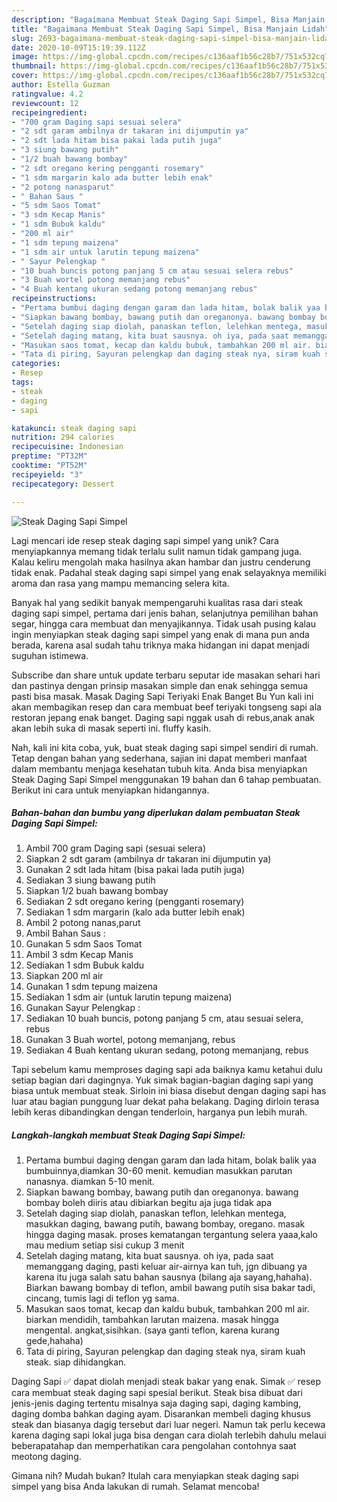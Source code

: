 ```yaml
---
description: "Bagaimana Membuat Steak Daging Sapi Simpel, Bisa Manjain Lidah"
title: "Bagaimana Membuat Steak Daging Sapi Simpel, Bisa Manjain Lidah"
slug: 2693-bagaimana-membuat-steak-daging-sapi-simpel-bisa-manjain-lidah
date: 2020-10-09T15:19:39.112Z
image: https://img-global.cpcdn.com/recipes/c136aaf1b56c28b7/751x532cq70/steak-daging-sapi-simpel-foto-resep-utama.jpg
thumbnail: https://img-global.cpcdn.com/recipes/c136aaf1b56c28b7/751x532cq70/steak-daging-sapi-simpel-foto-resep-utama.jpg
cover: https://img-global.cpcdn.com/recipes/c136aaf1b56c28b7/751x532cq70/steak-daging-sapi-simpel-foto-resep-utama.jpg
author: Estella Guzman
ratingvalue: 4.2
reviewcount: 12
recipeingredient:
- "700 gram Daging sapi sesuai selera"
- "2 sdt garam ambilnya dr takaran ini dijumputin ya"
- "2 sdt lada hitam bisa pakai lada putih juga"
- "3 siung bawang putih"
- "1/2 buah bawang bombay"
- "2 sdt oregano kering pengganti rosemary"
- "1 sdm margarin kalo ada butter lebih enak"
- "2 potong nanasparut"
- " Bahan Saus "
- "5 sdm Saos Tomat"
- "3 sdm Kecap Manis"
- "1 sdm Bubuk kaldu"
- "200 ml air"
- "1 sdm tepung maizena"
- "1 sdm air untuk larutin tepung maizena"
- " Sayur Pelengkap "
- "10 buah buncis potong panjang 5 cm atau sesuai selera rebus"
- "3 Buah wortel potong memanjang rebus"
- "4 Buah kentang ukuran sedang potong memanjang rebus"
recipeinstructions:
- "Pertama bumbui daging dengan garam dan lada hitam, bolak balik yaa bumbuinnya,diamkan 30-60 menit. kemudian masukkan parutan nanasnya. diamkan 5-10 menit."
- "Siapkan bawang bombay, bawang putih dan oreganonya. bawang bombay boleh diiris atau dibiarkan begitu aja juga tidak apa"
- "Setelah daging siap diolah, panaskan teflon, lelehkan mentega, masukkan daging, bawang putih, bawang bombay, oregano. masak hingga daging masak. proses kematangan tergantung selera yaaa,kalo mau medium setiap sisi cukup 3 menit"
- "Setelah daging matang, kita buat sausnya. oh iya, pada saat memanggang daging, pasti keluar air-airnya kan tuh, jgn dibuang ya karena itu juga salah satu bahan sausnya (bilang aja sayang,hahaha). Biarkan bawang bombay di teflon, ambil bawang putih sisa bakar tadi, cincang, tumis lagi di teflon yg sama."
- "Masukan saos tomat, kecap dan kaldu bubuk, tambahkan 200 ml air. biarkan mendidih, tambahkan larutan maizena. masak hingga mengental. angkat,sisihkan. (saya ganti teflon, karena kurang gede,hahaha)"
- "Tata di piring, Sayuran pelengkap dan daging steak nya, siram kuah steak. siap dihidangkan."
categories:
- Resep
tags:
- steak
- daging
- sapi

katakunci: steak daging sapi 
nutrition: 294 calories
recipecuisine: Indonesian
preptime: "PT32M"
cooktime: "PT52M"
recipeyield: "3"
recipecategory: Dessert

---
```



![Steak Daging Sapi Simpel](https://img-global.cpcdn.com/recipes/c136aaf1b56c28b7/751x532cq70/steak-daging-sapi-simpel-foto-resep-utama.jpg)

Lagi mencari ide resep steak daging sapi simpel yang unik? Cara menyiapkannya memang tidak terlalu sulit namun tidak gampang juga. Kalau keliru mengolah maka hasilnya akan hambar dan justru cenderung tidak enak. Padahal steak daging sapi simpel yang enak selayaknya memiliki aroma dan rasa yang mampu memancing selera kita.

Banyak hal yang sedikit banyak mempengaruhi kualitas rasa dari steak daging sapi simpel, pertama dari jenis bahan, selanjutnya pemilihan bahan segar, hingga cara membuat dan menyajikannya. Tidak usah pusing kalau ingin menyiapkan steak daging sapi simpel yang enak di mana pun anda berada, karena asal sudah tahu triknya maka hidangan ini dapat menjadi suguhan istimewa.

Subscribe dan share untuk update terbaru seputar ide masakan sehari hari dan pastinya dengan prinsip masakan simple dan enak sehingga semua pasti bisa masak. Masak Daging Sapi Teriyaki Enak Banget Bu Yun kali ini akan membagikan resep dan cara membuat beef teriyaki tongseng sapi ala restoran jepang enak banget. Daging sapi nggak usah di rebus,anak anak akan lebih suka di masak seperti ini. fluffy kasih.


Nah, kali ini kita coba, yuk, buat steak daging sapi simpel sendiri di rumah. Tetap dengan bahan yang sederhana, sajian ini dapat memberi manfaat dalam membantu menjaga kesehatan tubuh kita. Anda bisa menyiapkan Steak Daging Sapi Simpel menggunakan 19 bahan dan 6 tahap pembuatan. Berikut ini cara untuk menyiapkan hidangannya.

<!--inarticleads1-->

##### Bahan-bahan dan bumbu yang diperlukan dalam pembuatan Steak Daging Sapi Simpel:

1. Ambil 700 gram Daging sapi (sesuai selera)
1. Siapkan 2 sdt garam (ambilnya dr takaran ini dijumputin ya)
1. Gunakan 2 sdt lada hitam (bisa pakai lada putih juga)
1. Sediakan 3 siung bawang putih
1. Siapkan 1/2 buah bawang bombay
1. Sediakan 2 sdt oregano kering (pengganti rosemary)
1. Sediakan 1 sdm margarin (kalo ada butter lebih enak)
1. Ambil 2 potong nanas,parut
1. Ambil  Bahan Saus :
1. Gunakan 5 sdm Saos Tomat
1. Ambil 3 sdm Kecap Manis
1. Sediakan 1 sdm Bubuk kaldu
1. Siapkan 200 ml air
1. Gunakan 1 sdm tepung maizena
1. Sediakan 1 sdm air (untuk larutin tepung maizena)
1. Gunakan  Sayur Pelengkap :
1. Sediakan 10 buah buncis, potong panjang 5 cm, atau sesuai selera, rebus
1. Gunakan 3 Buah wortel, potong memanjang, rebus
1. Sediakan 4 Buah kentang ukuran sedang, potong memanjang, rebus


Tapi sebelum kamu memproses daging sapi ada baiknya kamu ketahui dulu setiap bagian dari dagingnya. Yuk simak bagian-bagian daging sapi yang biasa untuk membuat steak. Sirloin ini biasa disebut dengan daging sapi has luar atau bagian punggung luar dekat paha belakang. Daging dirloin terasa lebih keras dibandingkan dengan tenderloin, harganya pun lebih murah. 

<!--inarticleads2-->

##### Langkah-langkah membuat Steak Daging Sapi Simpel:

1. Pertama bumbui daging dengan garam dan lada hitam, bolak balik yaa bumbuinnya,diamkan 30-60 menit. kemudian masukkan parutan nanasnya. diamkan 5-10 menit.
1. Siapkan bawang bombay, bawang putih dan oreganonya. bawang bombay boleh diiris atau dibiarkan begitu aja juga tidak apa
1. Setelah daging siap diolah, panaskan teflon, lelehkan mentega, masukkan daging, bawang putih, bawang bombay, oregano. masak hingga daging masak. proses kematangan tergantung selera yaaa,kalo mau medium setiap sisi cukup 3 menit
1. Setelah daging matang, kita buat sausnya. oh iya, pada saat memanggang daging, pasti keluar air-airnya kan tuh, jgn dibuang ya karena itu juga salah satu bahan sausnya (bilang aja sayang,hahaha). Biarkan bawang bombay di teflon, ambil bawang putih sisa bakar tadi, cincang, tumis lagi di teflon yg sama.
1. Masukan saos tomat, kecap dan kaldu bubuk, tambahkan 200 ml air. biarkan mendidih, tambahkan larutan maizena. masak hingga mengental. angkat,sisihkan. (saya ganti teflon, karena kurang gede,hahaha)
1. Tata di piring, Sayuran pelengkap dan daging steak nya, siram kuah steak. siap dihidangkan.


Daging Sapi ✅ dapat diolah menjadi steak bakar yang enak. Simak ✅ resep cara membuat steak daging sapi spesial berikut. Steak bisa dibuat dari jenis-jenis daging tertentu misalnya saja daging sapi, daging kambing, daging domba bahkan daging ayam. Disarankan membeli daging khusus steak dan biasanya dagig tersebut dari luar negeri. Namun tak perlu kecewa karena daging sapi lokal juga bisa dengan cara diolah terlebih dahulu melaui beberapatahap dan memperhatikan cara pengolahan contohnya saat meotong daging. 

Gimana nih? Mudah bukan? Itulah cara menyiapkan steak daging sapi simpel yang bisa Anda lakukan di rumah. Selamat mencoba!
